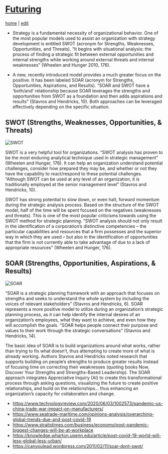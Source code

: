# [Futuring](https://alwinwoo.github.io/pages/futuring.html)
[home](https://alwinwoo.github.io/) | [edit](https://github.com/alwinwoo/alwinwoo.github.io/edit/master/pages/futuring.md)

* Strategy is a fundamental necessity of organizational behavior. One of the most popular models used to assist an organization with strategy development is entitled SWOT (acronym for Strengths, Weaknesses, Opportunities, and Threats). “It begins with situational analysis: the process of finding a strategic fit between external opportunities and internal strengths while working around external threats and internal weaknesses” (Wheelen and Hunger 2010, 176).

* A new, recently introduced model provides a much greater focus on the positive. It has been labeled SOAR (acronym for Strengths, Opportunities, Aspirations, and Results). “SOAR and SWOT have a ‘both/and’ relationship because SOAR leverages the strengths and opportunities from SWOT as a foundation and then adds aspirations and results” (Stavros and Hendricks, 10). Both approaches can be leveraged effectively depending on the specific situation.

## SWOT (Strengths, Weaknesses, Opportunities, & Threats)

![SWOT](https://image.slidesharecdn.com/template-swotanalysisworksheet-140410214121-phpapp02/95/swot-template-with-suggested-questions-1-638.jpg)

SWOT is a very helpful tool for organizations. “SWOT analysis has proven to be the most enduring analytical technique used in strategic management” (Wheelen and Hunger, 176). It can help an organization understand potential challenges, consider how prepared they may be, and whether or not they have the capability to react/respond to these potential challenges. “Although SWOT can be used at any level of an organization, it is traditionally employed at the senior management level” (Stavros and Hendricks, 10).

SWOT has strong potential to slow down, or even halt, forward momentum during the strategic analysis process. Based on the structure of the SWOT model, half of the time will be spent focused on the negatives (weaknesses and threats). This is one of the most popular criticisms towards using the SWOT method for strategic planning. “SWOT analysis should not only result in the identification of a corporation’s distinctive competencies – the particular capabilities and resources that a firm possesses and the superior way in which they are used – but also in the identification of opportunities that the firm is not currently able to take advantage of due to a lack of appropriate resources” (Wheelen and Hunger, 176).

## SOAR (Strengths, Opportunities, Aspirations, & Results)

![SOAR](https://online.visual-paradigm.com/repository/images/69d562d6-e9a7-4b4c-bf69-3afe23dde89a.png)

“SOAR is a strategic planning framework with an approach that focuses on strengths and seeks to understand the whole system by including the voices of relevant stakeholders” (Stavros and Hendricks, 6). SOAR represents a more positive model to utilize during an organization’s strategic planning process, as it can help identify the internal desires of an organization’s employees, what they want to achieve, and even how they will accomplish the goals. “SOAR helps people connect their purpose and values to their work through the strategic conversations” (Stavros and Hendricks, 14).

The basic idea of SOAR is to build organizations around what works, rather than trying to fix what doesn’t, thus attempting to create more of what is already working. Authors Stavros and Hendricks noted research that supports building on people’s strengths to produce greater results instead of focusing time on correcting their weaknesses (quoting books Now, Discover Your Strengths and Strengths-Based Leadership). The SOAR approach integrates Appreciative Inquiry (AI) to create this transformational process through asking questions, visualizing the future to create positive relationships, and build on the relationships… thus enhancing an organization’s capacity for collaboration and change.

- https://www.technologyreview.com/2020/06/03/1002573/pandemic-us-china-trade-war-impact-on-manufacturers/
- https://www.seatrade-maritime.com/opinions-analysis/overarching-global-trends-due-and-post-covid-19
- https://www.straitstimes.com/business/economy/post-pandemic-biggest-changes-will-be-at-workplace
- https://knowledge.wharton.upenn.edu/article/post-covid-19-world-will-less-global-less-urban/
- https://canyoulead.wordpress.com/2011/02/11/soar-dont-swot/
